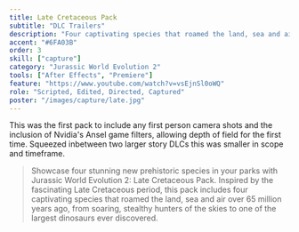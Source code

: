 ```yaml
---
title: Late Cretaceous Pack
subtitle: "DLC Trailers"
description: "Four captivating species that roamed the land, sea and air over 65 million years ago."
accent: "#6FA03B"
order: 3
skill: ["capture"]
category: "Jurassic World Evolution 2"
tools: ["After Effects", "Premiere"]
feature: "https://www.youtube.com/watch?v=vsEjnSl0oWQ"
role: "Scripted, Edited, Directed, Captured"
poster: "/images/capture/late.jpg"
---
```


<script>
  import YouTube from '$lib/components/YouTube.svelte';
</script>

This was the first pack to include any first person camera shots and the inclusion of Nvidia's Ansel game filters, allowing depth of field for the first time. Squeezed inbetween two larger story DLCs this was smaller in scope and timeframe.

> Showcase four stunning new prehistoric species in your parks with Jurassic World Evolution 2: Late Cretaceous Pack. Inspired by the fascinating Late Cretaceous period, this pack includes four captivating species that roamed the land, sea and air over 65 million years ago, from soaring, stealthy hunters of the skies to one of the largest dinosaurs ever discovered.

<YouTube url="https://www.youtube.com/watch?v=ShJ06OSd8lE" />

